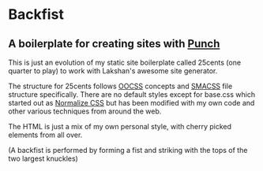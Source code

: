 # Backfist
## A boilerplate for creating sites with [Punch](https://github.com/laktek/punch)


This is just an evolution of my static site boilerplate called 25cents (one quarter to play) to work with Lakshan's awesome site generator.

The structure for 25cents follows [OOCSS](http://oocss.org/) concepts and [SMACSS](http://smacss.com/) file structure specifically. There are no default styles except for base.css which started out as [Normalize CSS](http://necolas.github.com/normalize.css/) but has been modified with my own code and other various techniques from around the web.

The HTML is just a mix of my own personal style, with cherry picked elements from all over.

(A backfist is performed by forming a fist and striking with the tops of the two largest knuckles)